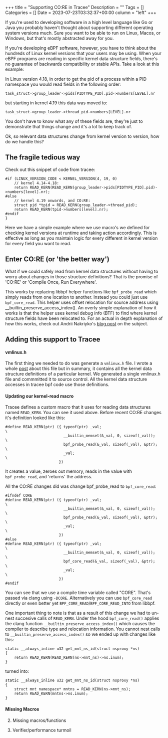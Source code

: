 +++
title = "Supporting CO:RE in Tracee"
Description = ""
Tags = []
Categories = []
Date = 2023-07-23T03:32:37+00:00
column = "left"
+++

If you're used to developing software in a high level language like Go or Java you probably haven't thought about supporting different operating system versions much. Sure you want to be able to run on Linux, Macos, or Windows, but that's mostly abstracted away for you. 

If you're developing eBPF software, however, you have to think about the hundreds of Linux kernel versions that your users may be using. When your eBPF programs are reading in specific kernel data structure fields, there's no guarantee of backwards compatibility or stable APIs. Take a look at this example:

In Linux version 4.18, in order to get the pid of a process within a PID namespace you would read fields in the following order:

`task_struct->group_leader->pids[PIDTYPE_PID].pid->numbers[LEVEL].nr`

but starting in kernel 4.19 this data was moved to:

`task_struct->group_leader->thread_pid->numbers[LEVEL].nr`

You don't have to know what any of these fields are, they're just to demonstrate that things change and it's a lot to keep track of.

Ok, so relevant data structures change from kernel version to version, how do we handle this?

## The fragile tedious way

Check out this snippet of code from tracee:

```
#if (LINUX_VERSION_CODE < KERNEL_VERSION(4, 19, 0)
    // kernel 4.14-4.18:
    return READ_KERN(READ_KERN(group_leader->pids[PIDTYPE_PID].pid)->numbers[level].nr);
#else
    // kernel 4.19 onwards, and CO:RE:
    struct pid *tpid = READ_KERN(group_leader->thread_pid);
    return READ_KERN(tpid->numbers[level].nr);
#endif
}
```

Here we have a simple example where we use macro's we defined for checking kernel versions at runtime and taking action accordingly. This is effective as long as you maintain logic for every different in kernel version for every field you want to read.

## Enter CO:RE (or 'the better way')

What if we could safely read from kernel data structures without having to worry about changes in those structure definitions? That is the promise of 'CO:RE' or 'Compile Once, Run Everywhere'.

This works by replacing libbpf helper functions like `bpf_probe_read` which simply reads from one location to another. Instead you could just use `bpf_core_read`. This helper uses offset relocation for source address using __builtin_preserve_access_index(). An overly simple explanation of how it works is that the helper uses kernel debug info (BTF) to find where kernel structure fields have been relocated to. For an actual in depth explanation of how this works, check out Andrii Nakriyko's [blog post](https://nakryiko.com/posts/bpf-portability-and-co-re/) on the subject.

## Adding this support to Tracee

#### vmlinux.h

The first thing we needed to do was generate a `vmlinux.h` file. I wrote a whole [post](/blog/vmlinux-header) about this file but in summary, it contains all the kernel data structure definitions of a particular kernel. We generated a single vmlinux.h file and commmitted it to source control. All the kernel data structure accesses in tracee bpf code use those definitions.

#### Updating our kernel-read macro

Tracee defines a custom macro that it uses for reading data structures named `READ_KERN`. You can see it used above. Before recent CO:RE changes it's definition looked like this:

```
#define READ_KERN(ptr) ({ typeof(ptr) _val;                             \
                          __builtin_memset(&_val, 0, sizeof(_val));     \
                          bpf_probe_read(&_val, sizeof(_val), &ptr);    \
                          _val;                                         \
                        })
```

It creates a value, zeroes out memory, reads in the value with `bpf_probe_read`, and 'returns' the address.

All the CO:RE changes did was change bpf_probe_read to `bpf_core_read`:

```
#ifndef CORE
#define READ_KERN(ptr) ({ typeof(ptr) _val;                             \
                          __builtin_memset(&_val, 0, sizeof(_val));     \
                          bpf_probe_read(&_val, sizeof(_val), &ptr);    \
                          _val;                                         \
                        })
#else
#define READ_KERN(ptr) ({ typeof(ptr) _val;                             \
                          __builtin_memset(&_val, 0, sizeof(_val));     \
                          bpf_core_read(&_val, sizeof(_val), &ptr);    \
                          _val;                                         \
                        })
#endif
```

You can see that we use a compile time variable called "CORE". That's passed via clang using `-DCORE`. Alternatively you can use `bpf_core_read` directly or even better yet `BPF_CORE_READ`/`BPF_CORE_READ_INTO` from libbpf.

One important thing to note is that as a result of this change we had to un-nest succesive calls of `READ_KERN`. Under the hood `bpf_core_read()` applies the clang function `__builtin_preserve_access_index()` which causes the compiler to describe type and relocation information. You cannot nest calls to `__builtin_preserve_access_index()` so we ended up with changes like this:

```
static __always_inline u32 get_mnt_ns_id(struct nsproxy *ns)
{
    return READ_KERN(READ_KERN(ns->mnt_ns)->ns.inum);
}
```

turned into:

```
static __always_inline u32 get_mnt_ns_id(struct nsproxy *ns)
{
    struct mnt_namespace* mntns = READ_KERN(ns->mnt_ns);
    return READ_KERN(mntns->ns.inum);
}
```

#### Missing Macros



2) Missing macros/functions

3) Verifier/performance turmoil
